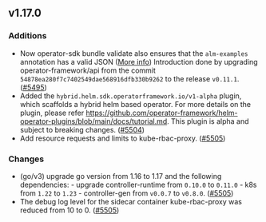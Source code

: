 ## v1.17.0

### Additions

- Now operator-sdk bundle validate also ensures that the `alm-examples` annotation has a valid JSON ([More info](https://github.com/operator-framework/api/pull/207)) Introduction done by upgrading operator-framework/api from the commit `54878ea280f7c7402549dae568916dfb330b9262` to the release `v0.11.1`. ([#5495](https://github.com/operator-framework/operator-sdk/pull/5495))
- Added the `hybrid.helm.sdk.operatorframework.io/v1-alpha` plugin, which scaffolds a hybrid helm based operator.  For more details on the plugin, please refer https://github.com/operator-framework/helm-operator-plugins/blob/main/docs/tutorial.md. This plugin is alpha and subject to breaking changes. ([#5504](https://github.com/operator-framework/operator-sdk/pull/5504))
- Add resource requests and limits to kube-rbac-proxy. ([#5505](https://github.com/operator-framework/operator-sdk/pull/5505))

### Changes

- (go/v3) upgrade go version from 1.16 to 1.17 and the following dependencies: - upgrade controller-runtime from `0.10.0` to `0.11.0` - k8s from `1.22` to `1.23` - controller-gen from `v0.0.7` to `v0.8.0`. ([#5505](https://github.com/operator-framework/operator-sdk/pull/5505))
- The debug log level for the sidecar container kube-rbac-proxy was reduced from 10 to 0. ([#5505](https://github.com/operator-framework/operator-sdk/pull/5505))
